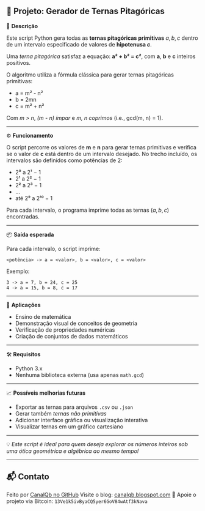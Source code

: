 📐 **Projeto: Gerador de Ternas Pitagóricas** 
---

🎯 **Descrição**

Este script Python gera todas as **ternas pitagóricas primitivas** $a, b, c$ dentro de um intervalo especificado de valores de **hipotenusa $c$**.

Uma *terna pitagórica* satisfaz a equação:
**a² + b² = c²**, com **a**, **b** e **c** inteiros positivos.

O algoritmo utiliza a fórmula clássica para gerar ternas pitagóricas primitivas:

* a = m² - n²
* b = 2mn
* c = m² + n²

Com *m > n*, *(m - n) ímpar* e *m, n coprimos* (i.e., gcd(m, n) = 1).

---

⚙️ **Funcionamento**

O script percorre os valores de **m** e **n** para gerar ternas primitivas e verifica se o valor de **c** está dentro de um intervalo desejado.
No trecho incluído, os intervalos são definidos como potências de 2:

* 2⁰ a 2¹ − 1
* 2¹ a 2² − 1
* 2² a 2³ − 1
* ...
* até 2⁹ a 2¹⁰ − 1

Para cada intervalo, o programa imprime todas as ternas $(a, b, c)$ encontradas.

---

📦 **Saída esperada**

Para cada intervalo, o script imprime:

`<potência> -> a = <valor>, b = <valor>, c = <valor>`

Exemplo:

```
3 -> a = 7, b = 24, c = 25
4 -> a = 15, b = 8, c = 17
```

---

🧠 **Aplicações**

* Ensino de matemática
* Demonstração visual de conceitos de geometria
* Verificação de propriedades numéricas
* Criação de conjuntos de dados matemáticos

---

🛠️ **Requisitos**

* Python 3.x
* Nenhuma biblioteca externa (usa apenas `math.gcd`)

---

📈 **Possíveis melhorias futuras**

* Exportar as ternas para arquivos `.csv` ou `.json`
* Gerar também *ternas não primitivas*
* Adicionar interface gráfica ou visualização interativa
* Visualizar ternas em um gráfico cartesiano

---

💡 *Este script é ideal para quem deseja explorar os números inteiros sob uma ótica geométrica e algébrica ao mesmo tempo!*

---

## 📬 Contato

Feito por [CanalQb no GitHub](https://github.com/canalqb)
Visite o blog: [canalqb.blogspot.com](https://canalqb.blogspot.com/)
💸 Apoie o projeto via Bitcoin: `13Ve1k5ivByaCQ5yer6GoV84wAtf3kNava`

